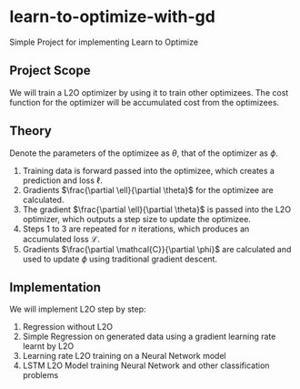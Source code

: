 # learn-to-optimize-with-gd
Simple Project for implementing Learn to Optimize

## Project Scope
We will train a L2O optimizer by using it to train other optimizees. The cost function for the optimizer will be accumulated cost from the optimizees.

## Theory
Denote the parameters of the optimizee as $\theta$, that of the optimizer as $\phi$.

1. Training data is forward passed into the optimizee, which creates a prediction and loss $\ell$. 
2. Gradients $\frac{\partial \ell}{\partial \theta}$ for the optimizee are calculated.
3. The gradient $\frac{\partial \ell}{\partial \theta}$ is passed into the L2O optimizer, which outputs a step size to update the optimizee.
4. Steps 1 to 3 are repeated for $n$ iterations, which produces an accumulated loss $\mathcal{L}$.
5. Gradients $\frac{\partial \mathcal{C}}{\partial \phi}$ are calculated and used to update $\phi$ using traditional gradient descent.

## Implementation
We will implement L2O step by step:

1. Regression without L2O
2. Simple Regression on generated data using a gradient learning rate learnt by L2O
3. Learning rate L2O training on a Neural Network model
4. LSTM L2O Model training Neural Network and other classification problems
